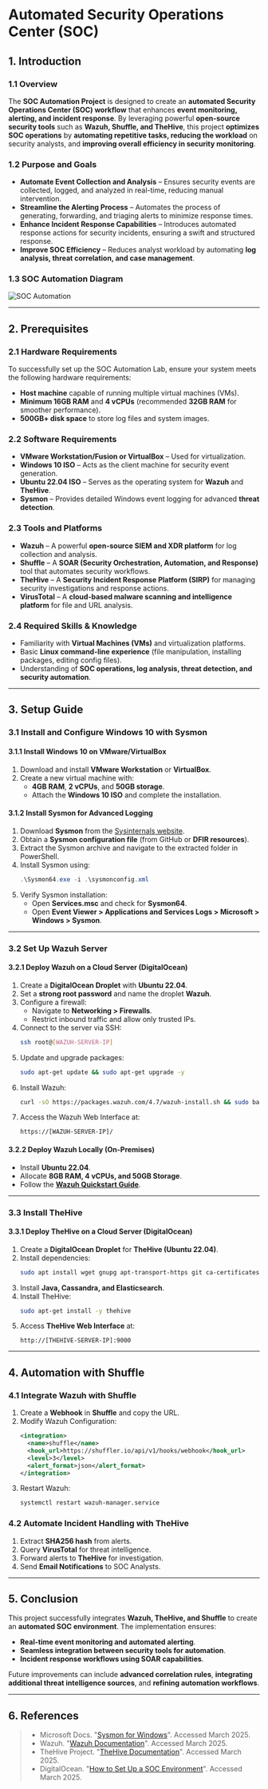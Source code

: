 # Automated Security Operations Center (SOC)

## 1. Introduction

### 1.1 Overview
The **SOC Automation Project** is designed to create an **automated Security Operations Center (SOC) workflow** that enhances **event monitoring, alerting, and incident response**. By leveraging powerful **open-source security tools** such as **Wazuh, Shuffle, and TheHive**, this project **optimizes SOC operations** by **automating repetitive tasks, reducing the workload** on security analysts, and **improving overall efficiency in security monitoring**.

### 1.2 Purpose and Goals
- **Automate Event Collection and Analysis** – Ensures security events are collected, logged, and analyzed in real-time, reducing manual intervention.
- **Streamline the Alerting Process** – Automates the process of generating, forwarding, and triaging alerts to minimize response times.
- **Enhance Incident Response Capabilities** – Introduces automated response actions for security incidents, ensuring a swift and structured response.
- **Improve SOC Efficiency** – Reduces analyst workload by automating **log analysis, threat correlation, and case management**.

### 1.3 SOC Automation Diagram
![SOC Automation](https://github.com/user-attachments/assets/5069b97c-b5a0-446f-abcb-299211eec822)

---

## 2. Prerequisites

### 2.1 Hardware Requirements
To successfully set up the SOC Automation Lab, ensure your system meets the following hardware requirements:

- **Host machine** capable of running multiple virtual machines (VMs).
- **Minimum 16GB RAM** and **4 vCPUs** (recommended **32GB RAM** for smoother performance).
- **500GB+ disk space** to store log files and system images.

### 2.2 Software Requirements
- **VMware Workstation/Fusion or VirtualBox** – Used for virtualization.
- **Windows 10 ISO** – Acts as the client machine for security event generation.
- **Ubuntu 22.04 ISO** – Serves as the operating system for **Wazuh** and **TheHive**.
- **Sysmon** – Provides detailed Windows event logging for advanced **threat detection**.

### 2.3 Tools and Platforms
- **Wazuh** – A powerful **open-source SIEM and XDR platform** for log collection and analysis.
- **Shuffle** – A **SOAR (Security Orchestration, Automation, and Response)** tool that automates security workflows.
- **TheHive** – A **Security Incident Response Platform (SIRP)** for managing security investigations and response actions.
- **VirusTotal** – A **cloud-based malware scanning and intelligence platform** for file and URL analysis.

### 2.4 Required Skills & Knowledge
- Familiarity with **Virtual Machines (VMs)** and virtualization platforms.
- Basic **Linux command-line experience** (file manipulation, installing packages, editing config files).
- Understanding of **SOC operations, log analysis, threat detection, and security automation**.

---

## 3. Setup Guide

### 3.1 Install and Configure Windows 10 with Sysmon

#### 3.1.1 Install Windows 10 on VMware/VirtualBox
1. Download and install **VMware Workstation** or **VirtualBox**.
2. Create a new virtual machine with:
   - **4GB RAM**, **2 vCPUs**, and **50GB storage**.
   - Attach the **Windows 10 ISO** and complete the installation.

#### 3.1.2 Install Sysmon for Advanced Logging
1. Download **Sysmon** from the [Sysinternals website](https://docs.microsoft.com/en-us/sysinternals/downloads/sysmon).
2. Obtain a **Sysmon configuration file** (from GitHub or **DFIR resources**).
3. Extract the Sysmon archive and navigate to the extracted folder in PowerShell.
4. Install Sysmon using:
   ```powershell
   .\Sysmon64.exe -i .\sysmonconfig.xml
   ```
5. Verify Sysmon installation:
   - Open **Services.msc** and check for **Sysmon64**.
   - Open **Event Viewer > Applications and Services Logs > Microsoft > Windows > Sysmon**.

---

### 3.2 Set Up Wazuh Server

#### 3.2.1 Deploy Wazuh on a Cloud Server (DigitalOcean)
1. Create a **DigitalOcean Droplet** with **Ubuntu 22.04**.
2. Set a **strong root password** and name the droplet **Wazuh**.
3. Configure a firewall:
   - Navigate to **Networking > Firewalls**.
   - Restrict inbound traffic and allow only trusted IPs.
4. Connect to the server via SSH:
   ```sh
   ssh root@[WAZUH-SERVER-IP]
   ```
5. Update and upgrade packages:
   ```sh
   sudo apt-get update && sudo apt-get upgrade -y
   ```
6. Install Wazuh:
   ```sh
   curl -sO https://packages.wazuh.com/4.7/wazuh-install.sh && sudo bash ./wazuh-install.sh -a
   ```
7. Access the Wazuh Web Interface at:
   ```
   https://[WAZUH-SERVER-IP]/
   ```

#### 3.2.2 Deploy Wazuh Locally (On-Premises)
- Install **Ubuntu 22.04**.
- Allocate **8GB RAM, 4 vCPUs, and 50GB Storage**.
- Follow the **[Wazuh Quickstart Guide](https://documentation.wazuh.com/current/installation-guide.html)**.

---

### 3.3 Install TheHive

#### 3.3.1 Deploy TheHive on a Cloud Server (DigitalOcean)
1. Create a **DigitalOcean Droplet** for **TheHive (Ubuntu 22.04)**.
2. Install dependencies:
   ```sh
   sudo apt install wget gnupg apt-transport-https git ca-certificates curl -y
   ```
3. Install **Java, Cassandra, and Elasticsearch**.
4. Install TheHive:
   ```sh
   sudo apt-get install -y thehive
   ```
5. Access **TheHive Web Interface** at:
   ```
   http://[THEHIVE-SERVER-IP]:9000
   ```

---

## 4. Automation with Shuffle

### 4.1 Integrate Wazuh with Shuffle
1. Create a **Webhook** in **Shuffle** and copy the URL.
2. Modify Wazuh Configuration:
   ```xml
   <integration>
     <name>shuffle</name>
     <hook_url>https://shuffler.io/api/v1/hooks/webhook</hook_url>
     <level>3</level>
     <alert_format>json</alert_format>
   </integration>
   ```
3. Restart Wazuh:
   ```sh
   systemctl restart wazuh-manager.service
   ```

### 4.2 Automate Incident Handling with TheHive
1. Extract **SHA256 hash** from alerts.
2. Query **VirusTotal** for threat intelligence.
3. Forward alerts to **TheHive** for investigation.
4. Send **Email Notifications** to SOC Analysts.

---

## 5. Conclusion
This project successfully integrates **Wazuh, TheHive, and Shuffle** to create an **automated SOC environment**. The implementation ensures:
- **Real-time event monitoring and automated alerting**.
- **Seamless integration between security tools for automation**.
- **Incident response workflows using SOAR capabilities**.

Future improvements can include **advanced correlation rules**, **integrating additional threat intelligence sources**, and **refining automation workflows**.

---
## 6. References

> - Microsoft Docs. "[Sysmon for Windows](https://docs.microsoft.com/en-us/sysinternals/)". Accessed March 2025.  
> - Wazuh. "[Wazuh Documentation](https://documentation.wazuh.com/current/)". Accessed March 2025.  
> - TheHive Project. "[TheHive Documentation](https://docs.thehive-project.org/)". Accessed March 2025.  
> - DigitalOcean. "[How to Set Up a SOC Environment](https://www.digitalocean.com/community/tutorials)". Accessed March 2025.
